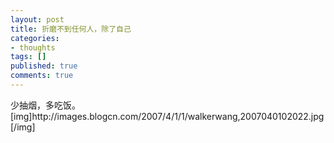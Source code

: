 ```yaml
---
layout: post
title: 折磨不到任何人，除了自己
categories:
- thoughts
tags: []
published: true
comments: true
---
```

<p>少抽烟，多吃饭。<br />
[img]http://images.blogcn.com/2007/4/1/1/walkerwang,2007040102022.jpg[/img]
</p>
